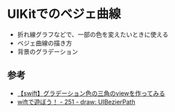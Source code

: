 #  UIKitでのベジェ曲線

- 折れ線グラフなどで、一部の色を変えたいときに使える
- ベジェ曲線の描き方
- 背景のグラデーション

## 参考
- [【swift】グラデーション色の三角のviewを作ってみる](https://www.egao-inc.co.jp/programming/swift_gradient/)
- [wiftで遊ぼう！ - 251 - draw: UIBezierPath](https://yataiblue.hatenablog.com/entry/2015/03/21/000000)

